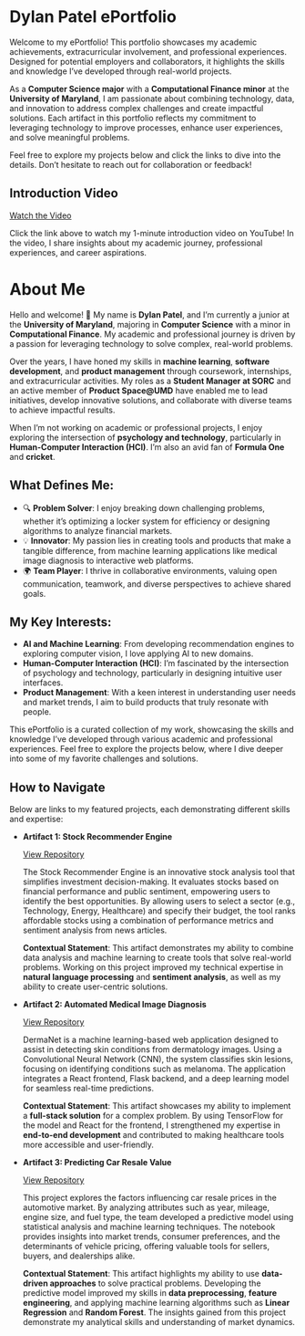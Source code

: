 # Dylan Patel ePortfolio

Welcome to my ePortfolio! This portfolio showcases my academic achievements, extracurricular involvement, and professional experiences. Designed for potential employers and collaborators, it highlights the skills and knowledge I’ve developed through real-world projects. 

As a **Computer Science major** with a **Computational Finance minor** at the **University of Maryland**, I am passionate about combining technology, data, and innovation to address complex challenges and create impactful solutions. Each artifact in this portfolio reflects my commitment to leveraging technology to improve processes, enhance user experiences, and solve meaningful problems.

Feel free to explore my projects below and click the links to dive into the details. Don’t hesitate to reach out for collaboration or feedback!

## Introduction Video

[Watch the Video](https://youtu.be/rz5w5Ku_GsM)

Click the link above to watch my 1-minute introduction video on YouTube! In the video, I share insights about my academic journey, professional experiences, and career aspirations.

# About Me
Hello and welcome! 👋 My name is **Dylan Patel**, and I’m currently a junior at the **University of Maryland**, majoring in **Computer Science** with a minor in **Computational Finance**. My academic and professional journey is driven by a passion for leveraging technology to solve complex, real-world problems.

Over the years, I have honed my skills in **machine learning**, **software development**, and **product management** through coursework, internships, and extracurricular activities. My roles as a **Student Manager at SORC** and an active member of **Product Space@UMD** have enabled me to lead initiatives, develop innovative solutions, and collaborate with diverse teams to achieve impactful results.

When I’m not working on academic or professional projects, I enjoy exploring the intersection of **psychology and technology**, particularly in **Human-Computer Interaction (HCI)**. I’m also an avid fan of **Formula One** and **cricket**.

## What Defines Me:
- 🔍 **Problem Solver**: I enjoy breaking down challenging problems, whether it’s optimizing a locker system for efficiency or designing algorithms to analyze financial markets.
- 💡 **Innovator**: My passion lies in creating tools and products that make a tangible difference, from machine learning applications like medical image diagnosis to interactive web platforms.
- 🌍 **Team Player**: I thrive in collaborative environments, valuing open communication, teamwork, and diverse perspectives to achieve shared goals.

## My Key Interests:
- **AI and Machine Learning**: From developing recommendation engines to exploring computer vision, I love applying AI to new domains.  
- **Human-Computer Interaction (HCI)**: I’m fascinated by the intersection of psychology and technology, particularly in designing intuitive user interfaces.  
- **Product Management**: With a keen interest in understanding user needs and market trends, I aim to build products that truly resonate with people.

This ePortfolio is a curated collection of my work, showcasing the skills and knowledge I’ve developed through various academic and professional experiences. Feel free to explore the projects below, where I dive deeper into some of my favorite challenges and solutions.

## How to Navigate
Below are links to my featured projects, each demonstrating different skills and expertise:

- **Artifact 1: Stock Recommender Engine**

  [View Repository](https://github.com/dylanpatel78/Stock-Recommender-Engine) 

  The Stock Recommender Engine is an innovative stock analysis tool that simplifies investment decision-making. It evaluates stocks based on
  financial performance and public sentiment, empowering users to identify the best opportunities. By allowing users to select a sector (e.g.,
  Technology, Energy, Healthcare) and specify their budget, the tool ranks affordable stocks using a combination of performance metrics and
  sentiment analysis from news articles.

  **Contextual Statement**:
  This artifact demonstrates my ability to combine data analysis and machine learning to create tools that solve real-world problems. Working on this project improved my technical expertise
  in **natural language processing** and **sentiment analysis**, as well as my ability to create user-centric solutions.

- **Artifact 2: Automated Medical Image Diagnosis**

  [View Repository](https://github.com/dylanpatel78/DermaNet-Diagnostic-System)

  DermaNet is a machine learning-based web application designed to assist in detecting skin conditions from dermatology images. Using a
  Convolutional Neural Network (CNN), the system classifies skin lesions, focusing on identifying conditions such as melanoma. The application
  integrates a React frontend, Flask backend, and a deep learning model for seamless real-time predictions.

  **Contextual Statement**:
  This artifact showcases my ability to implement a **full-stack solution** for a complex problem. By using TensorFlow for the model and React for the frontend, I strengthened my expertise
  in **end-to-end development** and contributed to making healthcare tools more accessible and user-friendly.

- **Artifact 3: Predicting Car Resale Value**

  [View Repository](https://github.com/dylanpatel78/Car-Resale-Value-Prediction)

  This project explores the factors influencing car resale prices in the automotive market. By analyzing attributes such as year, mileage, engine
  size, and fuel type, the team developed a predictive model using statistical analysis and machine learning techniques. The notebook provides
  insights into market trends, consumer preferences, and the determinants of vehicle pricing, offering valuable tools for sellers, buyers, and
  dealerships alike.

  **Contextual Statement**:
  This artifact highlights my ability to use **data-driven approaches** to solve practical problems. Developing the predictive model improved my skills in **data preprocessing**, **feature
  engineering**, and applying machine learning algorithms such as **Linear Regression** and **Random Forest**. The insights gained from this project demonstrate my analytical skills and
  understanding of market dynamics.



